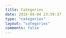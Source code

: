 ```yaml
---
title: Categories
date: 2018-04-04 23:59:37
type: "categories"
layout: "categories"
comments: false
---
```


